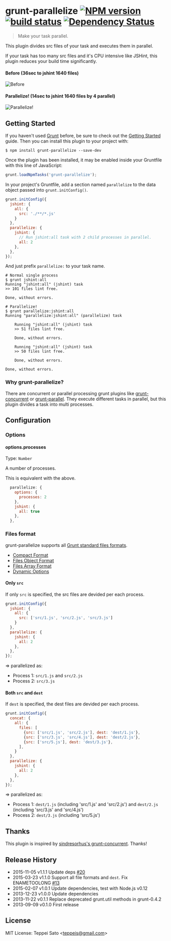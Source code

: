 grunt-parallelize [![NPM version][npm-image]][npm-url] [![build status][travis-image]][travis-url] [![Dependency Status][deps-image]][deps-url]
====

> Make your task parallel.

This plugin divides src files of your task and executes them in parallel.

If your task has too many src files and it's CPU intensive like JSHint, this plugin reduces your build time significantly.

#### Before (36sec to jshint 1640 files)

![Before](https://raw.github.com/teppeis/grunt-parallelize/master/misc/before.png "Before")

#### Parallelize!  (14sec to jshint 1640 files by 4 parallel)

![Parallelize!](https://raw.github.com/teppeis/grunt-parallelize/master/misc/after.png "Parallelize!")

## Getting Started
If you haven't used [Grunt](http://gruntjs.com/) before, be sure to check out the [Getting Started](http://gruntjs.com/getting-started) guide.
Then you can install this plugin to your project with:

```shell
$ npm install grunt-parallelize --save-dev
```

Once the plugin has been installed, it may be enabled inside your Gruntfile with this line of JavaScript:

```js
grunt.loadNpmTasks('grunt-parallelize');
```

In your project's Gruntfile, add a section named `parallelize` to the data object passed into `grunt.initConfig()`.

```js
grunt.initConfig({
  jshint: {
    all: {
      src: './**/*.js'
    }
  },
  parallelize: {
    jshint: {
      // Run jshint:all task with 2 child processes in parallel.
      all: 2
    },
  },
});
```

And just prefix `parallelize:` to your task name.

```shell
# Normal single process
$ grunt jshint:all
Running "jshint:all" (jshint) task
>> 101 files lint free.

Done, without errors.

# Parallelize!
$ grunt parallelize:jshint:all
Running "parallelize:jshint:all" (parallelize) task
    
    Running "jshint:all" (jshint) task
    >> 51 files lint free.
    
    Done, without errors.
    
    Running "jshint:all" (jshint) task
    >> 50 files lint free.
    
    Done, without errors.
    
Done, without errors.
```

### Why grunt-parallelize?

There are concurrent or parallel processing grunt plugins like [grunt-concurrent](https://github.com/sindresorhus/grunt-concurrent) or [grunt-parallel](https://github.com/iammerrick/grunt-parallel).
They execute different tasks in parallel, but this plugin divides a task into multi processes.

## Configuration

### Options

#### options.processes
Type: `Number`

A number of processes.

This is equivalent with the above.
```js
  parallelize: {
    options: {
      processes: 2
    },
    jshint: {
      all: true
    },
  },
```

### Files format

grunt-parallelize supports all [Grunt standard files formats](http://gruntjs.com/configuring-tasks#files).

* [Compact Format](http://gruntjs.com/configuring-tasks#compact-format)
* [Files Object Format](http://gruntjs.com/configuring-tasks#files-object-format)
* [Files Array Format](http://gruntjs.com/configuring-tasks#files-array-format)
* [Dynamic Options](http://gruntjs.com/configuring-tasks#building-the-files-object-dynamically)

#### Only `src`

If only `src` is specified, the src files are devided per each process.

```js
grunt.initConfig({
  jshint: {
    all: {
      src: ['src/1.js', 'src/2.js', 'src/3.js']
    }
  },
  parallelize: {
    jshint: {
      all: 2
    },
  },
});
```

=> parallelized as:

* Process 1: `src/1.js` and `src/2.js`
* Process 2: `src/3.js`

#### Both `src` and `dest`

If `dest` is specified, the dest files are devided per each process.

```js
grunt.initConfig({
  concat: {
    all: {
      files: [
        {src: ['src/1.js', 'src/2.js'], dest: 'dest/1.js'},
        {src: ['src/3.js', 'src/4.js'], dest: 'dest/2.js'},
        {src: ['src/5.js'], dest: 'dest/3.js'},
      ],
    }
  },
  parallelize: {
    jshint: {
      all: 2
    },
  },
});
```

=> parallelized as:

* Process 1: `dest/1.js` (including 'src/1.js' and 'src/2.js') and `dest/2.js` (including 'src/3.js' and 'src/4.js')
* Process 2: `dest/3.js` (including 'src/5.js')

## Thanks

This plugin is inspired by [sindresorhus's grunt-concurrent](https://github.com/sindresorhus/grunt-concurrent). Thanks!

## Release History

* 2015-11-05 v1.1.1 Update deps [#20](https://github.com/teppeis/grunt-parallelize/issues/14)
* 2015-03-23 v1.1.0 Support all file formats and `dest`. Fix ENAMETOOLONG [#13](https://github.com/teppeis/grunt-parallelize/issues/13)
* 2015-02-07 v1.0.1 Update dependencies, test with Node.js v0.12
* 2013-12-23 v1.0.0 Update dependencies
* 2013-11-22 v0.1.1 Replace deprecated grunt.util methods in grunt-0.4.2
* 2013-09-09 v0.1.0 First release

## License

MIT License: Teppei Sato &lt;teppeis@gmail.com&gt;

[npm-image]: https://img.shields.io/npm/v/grunt-parallelize.svg
[npm-url]: https://npmjs.org/package/grunt-parallelize
[travis-image]: https://travis-ci.org/teppeis/grunt-parallelize.svg?branch=master
[travis-url]: https://travis-ci.org/teppeis/grunt-parallelize
[deps-image]: https://david-dm.org/teppeis/grunt-parallelize.svg
[deps-url]: https://david-dm.org/teppeis/grunt-parallelize

